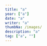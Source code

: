 ```yaml
---
title: "a"
year: ["a"]
date: "a"
writer: "a"
thumbNa: /images/
description: "a"
tag: ["a", ""]
---
```






<!--

![Alt text](/images/hig_1.jpg)

-->